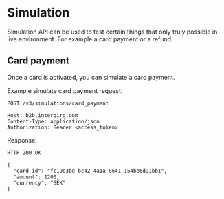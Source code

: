 # Simulation

Simulation API can be used to test certain things that only truly possible in live environment. For example a card payment or a refund.

## Card payment

Once a card is activated, you can simulate a card payment.

Example simulate card payment request:

``` {1}
POST /v3/simulations/card_payment

Host: b2b.intergiro.com
Content-Type: application/json
Authorization: Bearer <access_token>
```

Response:

``` {1}
HTTP 200 OK

{
  "card_id": "fc19e3bd-bc42-4a1a-8641-154be6d91bb1",
  "amount": 1200,
  "currency": "SEK"
}
```

